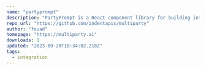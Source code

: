 ```yaml
---
name: "partyprompt"
description: "PartyPrompt is a React component library for building interactive apps with approvals."
repo_url: "https://github.com/indentapis/multiparty"
author: "fouad"
homepage: "https://multiparty.ai"
downloads: 1
updated: "2023-09-20T18:34:02.218Z"
tags: 
  - integration
---
```

